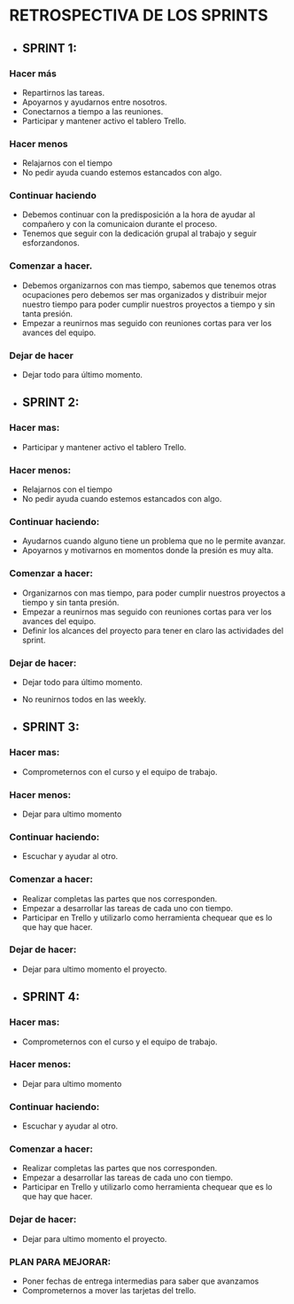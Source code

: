 # RETROSPECTIVA DE LOS SPRINTS

- ## SPRINT 1:

### Hacer más
- Repartirnos las tareas.
- Apoyarnos y ayudarnos entre nosotros.
- Conectarnos a tiempo a las reuniones.
- Participar y mantener activo el tablero Trello.

### Hacer menos
- Relajarnos con el tiempo 
- No pedir ayuda cuando estemos estancados con algo.

### Continuar haciendo
- Debemos continuar con la predisposición a la hora de ayudar al compañero y con la comunicaion durante el proceso.
- Tenemos que seguir con la dedicación grupal al trabajo y seguir esforzandonos.

### Comenzar a hacer.
- Debemos organizarnos con mas tiempo, sabemos que tenemos otras ocupaciones pero debemos ser mas organizados y distribuir mejor nuestro tiempo para poder cumplir nuestros proyectos a tiempo y sin tanta presión.
- Empezar a reunirnos mas seguido con reuniones cortas para ver los avances del equipo.

### Dejar de hacer
- Dejar todo para último momento.


- ## SPRINT 2:

### Hacer mas:

- Participar y mantener activo el tablero Trello.

### Hacer menos:
- Relajarnos con el tiempo 
- No pedir ayuda cuando estemos estancados con algo.


### Continuar haciendo:
- Ayudarnos cuando alguno tiene un problema que no le permite avanzar.
- Apoyarnos y motivarnos en momentos donde la presión es muy alta.

### Comenzar a hacer:
- Organizarnos con mas tiempo, para poder cumplir nuestros proyectos a tiempo y sin tanta presión.
- Empezar a reunirnos mas seguido con reuniones cortas para ver los avances del equipo.
- Definir los alcances del proyecto para tener en claro las actividades del sprint.

### Dejar de hacer:
- Dejar todo para último momento.
- No reunirnos todos en las weekly.


- ## SPRINT 3:

### Hacer mas:
- Comprometernos con el curso y el equipo de trabajo.

### Hacer menos:
- Dejar para ultimo momento


### Continuar haciendo:
- Escuchar y ayudar al otro.


### Comenzar a hacer:
- Realizar completas las partes que nos corresponden.
- Empezar a desarrollar las tareas de cada uno con tiempo.
- Participar en Trello y utilizarlo como herramienta chequear que es lo que hay que hacer.

### Dejar de hacer:
- Dejar para ultimo momento el proyecto.


- ## SPRINT 4:

### Hacer mas:
- Comprometernos con el curso y el equipo de trabajo.

### Hacer menos:
- Dejar para ultimo momento


### Continuar haciendo:
- Escuchar y ayudar al otro.


### Comenzar a hacer:
- Realizar completas las partes que nos corresponden.
- Empezar a desarrollar las tareas de cada uno con tiempo.
- Participar en Trello y utilizarlo como herramienta chequear que es lo que hay que hacer.

### Dejar de hacer:
- Dejar para ultimo momento el proyecto.

### PLAN PARA MEJORAR:
- Poner fechas de entrega intermedias para saber que avanzamos
- Comprometernos a mover las tarjetas del trello.